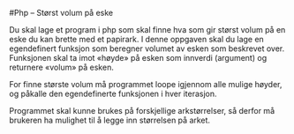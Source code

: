 #Php – Størst volum på eske 

Du skal lage et program i php som skal finne hva som gir størst volum på en eske du kan brette med et papirark. I denne oppgaven skal du lage en egendefinert funksjon som beregner volumet av esken som beskrevet over. Funksjonen skal ta imot «høyde» på esken som innverdi (argument) og returnere «volum» på esken. 

 
For finne største volum må programmet loope igjennom alle mulige høyder, og påkalle den egendefinerte funksjonen i hver iterasjon.  

Programmet skal kunne brukes på forskjellige arkstørrelser, så derfor må brukeren ha mulighet til å legge inn størrelsen på arket. 